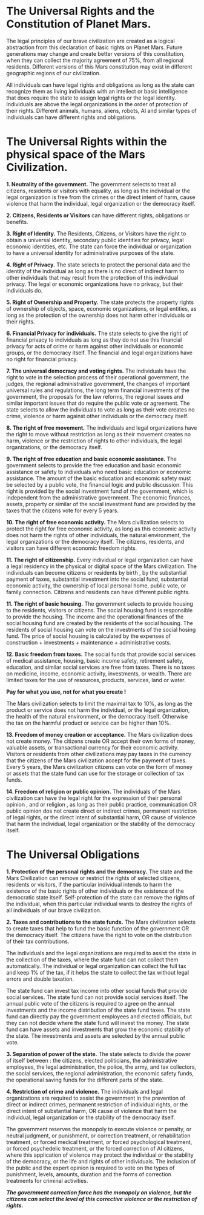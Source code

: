 # The Universal Rights and the Constitution of Planet Mars.

The legal principles of our brave civilization are created as a
logical abstraction from this declaration of basic rights on Planet Mars.
Future generations may change and create better versions of this constitution,
when they can collect the majority agreement of 75%, from all regional residents.
Different versions of this Mars constitution may exist in different geographic regions of our civilization.

All individuals can have legal rights and obligations as long as the state can recognize them
as living individuals with an intellect or basic intelligence that does require the state to
assign legal rights or the legal identity. Individuals are above the legal organizations in
the order of protection of their rights. Different animals, humans, aliens, robots, AI
and similar types of individuals can have different rights and obligations.


# The Universal Rights within the physical space of the Mars Civilization.


**1. Neutrality of the government.**
 The government selects to treat all citizens, residents or visitors with equality, as
 long as the individual or the legal organization is free from the crimes or the direct intent
 of harm, cause violence that harm the individual, legal organization or the democracy itself.
 
**2. Citizens, Residents or Visitors** can have different rights, obligations or benefits.


**3. Right of Identity.** The Residents, Citizens, or Visitors have the right to
obtain a universal identity, secondary public identities for privacy, legal economic identities, etc.
The state can force the individual or organization to have a universal identity for
administrative purposes of the state.


**4. Right of Privacy.**
The state selects to protect the personal data and the identity of the individual as long as
there is no direct of indirect harm to other individuals that may result from the protection of this
individual privacy. The legal or economic organizations have no privacy, but their individuals do.


**5. Right of Ownership and Property.**
The state protects the property rights of ownership of objects, space, economic organizations,
or legal entities, as long as the protection of the ownership does not harm other individuals
or their rights.


**6. Financial Privacy for individuals.**
The state selects to give the right of financial privacy to individuals as long as they do not
use this financial privacy for acts of crime or harm against other individuals or economic groups,
or the democracy itself. The financial and legal organizations have no right for financial privacy.


**7. The universal democracy and voting rights.**
The individuals have the right to vote in the selection process of their operational government, the
judges, the regional administrative government, the changes of important universal rules and regulations,
the long term financial investments of the government, the proposals for the law reforms,
the regional issues and similar important issues that do require the public vote or agreement.
The state selects to allow the individuals to vote as long as their vote creates
no crime, violence or harm against other individuals or the democracy itself.


**8. The right of free movement.**
The individuals and legal organizations have the right to move without restriction as long as their movement
creates no harm, violence or the restriction of rights to other individuals, the legal organizations, or the democracy itself.


**9. The right of free education and basic economic assistance.**
The government selects to provide the free education and basic economic assistance or safety to individuals who need basic education or economic assistance. The amount of the basic education and economic safety must be selected by a public vote, the financial logic and public discussion. This right is provided by the social investment fund of the government, which is independent from the administrative government. The economic finances, assets, property or similar of the social investment fund are provided by the taxes that the citizens vote for every 5 years.


**10. The right of free economic activity.**
The Mars civilization selects to protect the right for free economic activity, as long as this economic activity does not harm the rights of other individuals, the natural environment, the legal organizations or the democracy itself. The citizens, residents, and visitors can have different economic freedom rights.


**11. The right of citizenship.**
Every individual or legal organization can have a legal residency in the physical or digital space of the Mars civilization. The individuals can become citizens or residents by birth ,
by the substantial payment of taxes, substantial investment into the social fund,
substantial economic activity, the ownership of local personal home, public vote, or family connection. Citizens and residents can have different public rights.


**11. The right of basic housing.**
The government selects to provide housing to the residents, visitors or citizens.
The social housing fund is responsible to provide the housing. The income and the operational finances
of the social housing fund are created by the residents of the social housing. The residents of social housing can vote on the investments of the social hosing fund. The price of social housing is calculated
by the expenses of construction + investments + maintenance + administrative costs.


**12. Basic freedom from taxes.**
The social funds that provide social services of medical assistance, housing, basic income safety, retirement safety, education, and similar social services are free from taxes. There is no taxes on medicine, income, economic activity, investments, or wealth. There are limited taxes for the use of resources, products, services, land or water.

**Pay for what you use, not for what you create !**

The Mars civilization selects to limit the maximal tax to 10%, as long as the product or service
does not harm the individual, or the legal organization, the health of the natural environment,
or the democracy itself. Otherwise the tax on the harmful product or service can be higher than 10%.


**13. Freedom of money creation or acceptance.**
The Mars civilization does not create money. The citizens create OR accept their own forms of money, valuable assets, or transactional currency for their economic activity. Visitors or residents from other civilizations may pay taxes in the currency that the citizens of the Mars civilization accept for the payment of taxes. Every 5 years, the Mars civilization citizens can vote on the form of money or assets that the state fund can use for the storage or collection of tax funds.


**14. Freedom of religion or public opinion.**
The individuals of the Mars civilization can have the legal right for the expression of their personal opinion , and or religion , as long as their public practice, communication OR public opinion dos not create direct or indirect crimes, permanent restriction of legal rights, or the direct intent of substantial harm, OR cause of violence that harm the individual, legal organization or the stability of the democracy itself.


# The Universal Obligations

 **1. Protection of the personal rights and the democracy.** The state and the Mars Civilization
 can remove or restrict the rights of selected citizens, residents or visitors, if the
 particular individual intends to harm the existence of the basic rights of other individuals
 or the existence of the democratic state itself. Self-protection of the state can remove the
 rights of the individual, when this particular individual wants to destroy the rights of
 all individuals of our brave civilization.
 
 **2. Taxes and contributions to the state funds.**
The Mars civilization selects to create taxes that help to fund the basic function of
the government OR the democracy itself. The citizens have the right to vote on
the distribution of their tax contributions.

The individuals and the legal organizations are required to assist the state in the collection of the taxes, where the state fund can not collect them automatically. The individual or legal organization can collect the full tax and keep 1% of the tax, if it helps the state to collect the tax without legal errors and double taxation.

The state fund can invest tax income into other social funds that provide social services. The state fund can not provide social services itself. The annual public vote of the citizens is required to agree on the annual investments and the income distribution of the state fund taxes. The state fund can directly pay the government employees and elected officials, but they can not decide where the state fund will invest the money. The state fund can have assets and investments that grow the economic stability of the state. The investments and assets are selected by the annual public vote.
 
 **3. Separation of power of the state.**
 The state selects to divide the power of itself between : the citizens, elected politicians,
 the administrative employees, the legal administration, the police, the army, and tax collectors,
 the social services, the regional administration, the economic safety funds, the operational saving
 funds for the different parts of the state.
 
 **4. Restriction of crime and violence.**
The individuals and legal organizations are required to assist the government in the prevention of direct or indirect crimes, permanent restriction of individual rights, or the direct intent of substantial harm, OR cause of violence that harm the individual, legal organization or the stability of the democracy itself. 

The government reserves the monopoly to execute violence or penalty, or neutral judgment, or punishment, or correction treatment, or rehabilitation treatment, or forced medical treatment, or forced psychological treatment, or forced psychedelic treatment, or the forced correction of AI citizens, where this application of violence may protect the individual or the stability of the democracy, or the life and rights of other individuals. The inclusion of the public and the expert opinion is required to vote on the types of punishment, levels, amounts, duration and the forms of correction treatments for criminal activities.

***The government correction force has the monopoly on violence, but the citizens can select the level of this corrective violence or the restriction of rights.***
